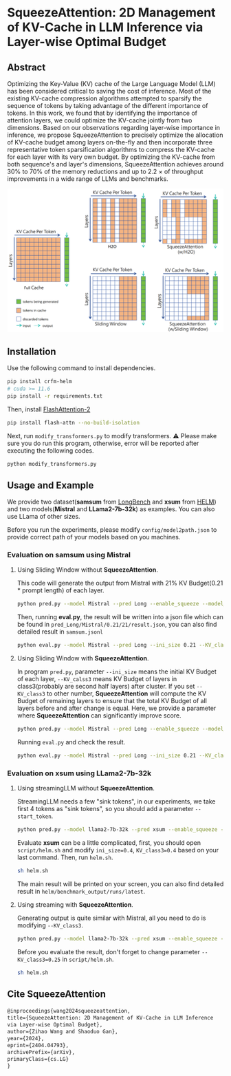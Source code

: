 # SqueezeAttention: 2D Management of KV-Cache in LLM Inference via Layer-wise Optimal Budget



## Abstract



Optimizing the Key-Value (KV) cache of the Large Language Model (LLM) has been considered critical to saving the cost of inference. Most of the existing KV-cache compression algorithms attempted to sparsify the sequence of tokens by taking advantage of the different importance of tokens. In this work, we found that by identifying the importance of attention layers, we could optimize the KV-cache jointly from two dimensions. Based on our observations regarding layer-wise importance in inference, we propose SqueezeAttention to precisely optimize the allocation of KV-cache budget among layers on-the-fly and then incorporate three representative token sparsification algorithms to compress the KV-cache for each layer with its very own budget. By optimizing the KV-cache from both sequence's and layer's dimensions, SqueezeAttention achieves around 30% to 70% of the memory reductions and up to 2.2 $\times$ of throughput improvements in a wide range of LLMs and benchmarks.



![](./Fig/intro.png)

## Installation

Use the following command to install dependencies.

```bash
pip install crfm-helm
# cuda >= 11.6
pip install -r requirements.txt
```

Then, install [FlashAttention-2](https://github.com/Dao-AILab/flash-attention)

```bash
pip install flash-attn --no-build-isolation
```

Next, run `modify_transformers.py` to modify transformers. :warning: Please make sure you do run this program, otherwise, error will be reported after executing the following codes.

```bash
python modify_transformers.py
```



## Usage and Example

We provide two dataset(**samsum** from [LongBench](https://github.com/THUDM/LongBench) and **xsum** from [HELM](https://crfm.stanford.edu/helm/latest/)) and two models(**Mistral** and **LLama2-7b-32k**) as examples. You can also use LLama of other sizes.

Before you run the experiments, please modify `config/model2path.json` to provide correct path of your models based on you machines.

### Evaluation on samsum using Mistral

1. Using Sliding Window without **SqueezeAttention**.

   This code will generate the output from Mistral with 21% KV Budget(0.21 * prompt length) of each layer.

   ```bash
   python pred.py --model Mistral --pred Long --enable_squeeze --model_arch Mistral --device cuda:0 --ini_size 0.21 --KV_class3 0.21
   ```

   Then, running **eval.py**, the result will be written into a json file which can be found in `pred_Long/Mistral/0.21/21/result.json`, you can also find detailed result in `samsum.jsonl`

   ```bash
   python eval.py --model Mistral --pred Long --ini_size 0.21 --KV_class3 0.21
   ```

2. Using Sliding Window with **SqueezeAttention**.

   In program `pred.py`, parameter `--ini_size` means the initial KV Budget of each layer, `--KV_calss3` means KV Budget of layers in class3(probably are second half layers) after cluster. If you set `--KV_class3` to other number, **SqueezeAttention** will compute the KV Budget of remaining layers to ensure that the total KV Budget of all layers before and after change is equal. Here, we provide a parameter where **SqueezeAttention** can significantly improve score.

   ```bash
   python pred.py --model Mistral --pred Long --enable_squeeze --model_arch Mistral --device cuda:0 --ini_size 0.21 --KV_class3 0.08
   ```

   Running `eval.py` and check the result.

   ```bash
   python eval.py --model Mistral --pred Long --ini_size 0.21 --KV_class3 0.08
   ```

### Evaluation on xsum using LLama2-7b-32k

1. Using streamingLLM without **SqueezeAttention**.

   StreamingLLM needs a few "sink tokens", in our experiments, we take first 4 tokens as "sink tokens", so you should add a parameter `--start_token`.

   ```bash
   python pred.py --model llama2-7b-32k --pred xsum --enable_squeeze --model_arch llama --device cuda:0 --ini_size 0.4 --KV_class3 0.4 --sample_num 300 --start_size 4
   ```

   Evaluate **xsum** can be a little complicated,  first, you should open `script/helm.sh` and modify `ini_size=0.4`, `KV_class3=0.4` based on your last command. Then, run `helm.sh`.

   ```bash
   sh helm.sh
   ```

   The main result will be printed on your screen, you can also find detailed result in `helm/benchmark_output/runs/latest`.

2. Using streaming with **SqueezeAttention**.

   Generating output is quite similar with Mistral, all you need to do is modifying `--KV_class3`.

   ```bash
   python pred.py --model llama2-7b-32k --pred xsum --enable_squeeze --model_arch llama --device cuda:0 --ini_size 0.4 --KV_class3 0.25 --sample_num 300 --start_size 4
   ```

   Before you evaluate the result, don't forget to change parameter `--KV_class3=0.25` in `script/helm.sh`.

   ```bash
   sh helm.sh
   ```
## Cite SqueezeAttention
```
@inproceedings{wang2024squeezeattention,
title={SqueezeAttention: 2D Management of KV-Cache in LLM Inference via Layer-wise Optimal Budget},
author={Zihao Wang and Shaoduo Gan},
year={2024},
eprint={2404.04793},
archivePrefix={arXiv},
primaryClass={cs.LG}
}
```

